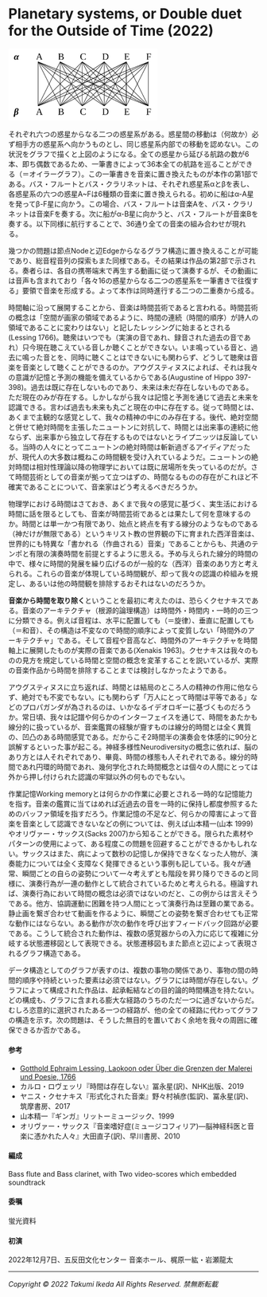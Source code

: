 # Planetary systems, or Double duet for the Outside of Time (2022)

<img width="300" src="221207_graph.svg">

それぞれ六つの惑星からなる二つの惑星系がある。惑星間の移動は（何故か）必ず相手方の惑星系へ向かうものとし、同じ惑星系内部での移動を認めない。この状況をグラフで描くと上図のようになる。全ての惑星から延びる航路の数が6本、即ち偶数であるため、一筆書きによって36本全ての航路を巡ることができる（＝オイラーグラフ）。この一筆書きを音楽に置き換えたものが本作の第1部である。バス・フルートとバス・クラリネットは、それぞれ惑星系αとβを表し、各惑星系の六つの惑星A~Fは6種類の音楽に置き換えられる。初めに船はα-A星を発ってβ-F星に向かう。この場合、バス・フルートは音楽Aを、バス・クラリネットは音楽Fを奏する。次に船がα-B星に向かうと、バス・フルートが音楽Bを奏する。以下同様に航行することで、36通り全ての音楽の組み合わせが現れる。

幾つかの問題は節点Nodeと辺Edgeからなるグラフ構造に置き換えることが可能であり、総音程音列の探索もまた同様である。その結果は作品の第2部で示される。奏者らは、各自の携帯端末で再生する動画に従って演奏するが、その動画には音声も含まれており「各々16の惑星からなる二つの惑星系を一筆書きで往復する」要領で音楽を形成する。よって本作は同時進行する二つの二重奏から成る。

時間軸に沿って展開することから、音楽は時間芸術であると言われる。時間芸術の概念は「空間が画家の領域であるように、時間の連続（時間的順序）が詩人の領域であることに変わりはない」と記したレッシングに始まるとされる(Lessing 1766)。聴衆はいつでも（実演の音であれ、録音された過去の音であれ）只今現在聴こえている音しか聴くことができない。いま鳴っている音と、過去に鳴った音とを、同時に聴くことはできないにも関わらず、どうして聴衆は音楽を音楽として聴くことができるのか。アウグスティヌスによれば、それは我々の意識が記憶と予測の機能を備えているからである(Augustine of Hippo 397-398)。過去は既に存在しないものであり、未来は未だ存在しないものである。ただ現在のみが存在する。しかしながら我々は記憶と予測を通じて過去と未来を認識できる。言わば過去も未来も丸ごと現在の中に存在する。従って時間とは、あくまで主観的な感覚として、我々の精神の中にのみ存在する。後代、絶対空間と併せて絶対時間を主張したニュートンに対抗して、時間とは出来事の連続に他ならず、出来事から独立して存在するものではないとライプニッツは反論している。当時の人々にとってニュートンの絶対時間は斬新過ぎるアイディアだったが、現代人の大多数は概ねこの時間観を受け入れているようだ。ニュートンの絶対時間は相対性理論以降の物理学においては既に居場所を失っているのだが。さて時間芸術としての音楽が拠って立つはずの、時間なるものの存在がこれほど不確実であることについて、音楽家はどう考えるべきだろうか。

物理学における時間はさておき、あくまで我々の感覚に基づく、実生活における時間に話を限るとしても、音楽が時間芸術であるとは果たして何を意味するのか。時間とは単一かつ有限であり、始点と終点を有する線分のようなものである（神だけが無限である）というキリスト教の世界観の下に育まれた西洋音楽は、世界的にも特異な「書かれる（作曲される）音楽」であることからも、共通のテンポと有限の演奏時間を前提とするように思える。予め与えられた線分的時間の中で、様々に時間的発展を繰り広げるのが一般的な（西洋）音楽のあり方と考えられる。これらの音楽が体現している時間観が、却って我々の認識の枠組みを規定し、あるいは他の時間観を排除するおそれはないのだろうか。

**音楽から時間を取り除く**ということを最初に考えたのは、恐らくクセナキスである。音楽のアーキテクチャ（根源的論理構造）は時間外・時間内・一時的の三つに分類できる。例えば音程は、水平に配置しても（＝旋律）、垂直に配置しても（＝和音）、その構造は不変なので時間的順序によって変質しない「時間外のアーキテクチャ」である。そして音程や音高など、時間外のアーキテクチャを時間軸上に展開したものが実際の音楽である(Xenakis 1963)。クセナキスは我々のものの見方を規定している時間と空間の概念を変革することを説いているが、実際の音楽作品から時間を排除することまでは検討しなかったようである。

アウグスティヌスに立ち返れば、時間とは結局のところ人の精神の作用に他ならず、絶対でも不変でもない。にも関わらず「万人にとって時間は平等である」などのプロパガンダが為されるのは、いかなるイデオロギーに基づくものだろうか。常日頃、我々は記譜や何らかのインターフェイスを通じて、時間をあたかも線分的に扱っているが、音楽鑑賞の経験が齎すものは線分的時間とは全く異質の、凹凸のある時間感覚である。だからこそ2時間半の演奏会を体感的に90分と誤解するといった事が起こる。神経多様性Neurodiversityの概念に依れば、脳のあり方とは人それぞれであり、畢竟、時間の様態も人それぞれである。線分的時間であれ円環的時間であれ、幾何学化された時間概念とは個々の人間にとっては外から押し付けられた認識の牢獄以外の何ものでもない。

作業記憶Working memoryとは何らかの作業に必要とされる一時的な記憶能力を指す。音楽の鑑賞に当てはめれば近過去の音を一時的に保持し都度参照するためのバッファ領域を指すだろう。作業記憶の不足など、何らかの障害によって音楽を音楽として認識できないなどの例については、例えば山本精一(山本 1999)やオリヴァー・サックス(Sacks 2007)から知ることができる。限られた素材やパターンの使用によって、ある程度この問題を回避することができるかもしれない。サックスはまた、病によって数秒の記憶しか保持できなくなった人物が、演奏能力については全く支障なく発揮できるという事例も記している。我々が通常、瞬間ごとの自らの姿勢について一々考えずとも階段を昇り降りできるのと同様に、演奏行為が一連の動作として統合されているためと考えられる。極論すれば、演奏行為において時間の概念は必須ではないのだと、この例からは言えそうである。他方、協調運動に困難を持つ人間にとって演奏行為は至難の業である。静止画を繋ぎ合わせて動画を作るように、瞬間ごとの姿勢を繋ぎ合わせても正常な動作にはならない。ある動作が次の動作を呼び出すフィードバック回路が必要である。こうして統合された動作は、複数の感覚器からの入力に応じて複雑に分岐する状態遷移図として表現できる。状態遷移図もまた節点と辺によって表現されるグラフ構造である。

データ構造としてのグラフが表すのは、複数の事物の関係であり、事物の間の時間的順序や持続といった要素は必須ではない。グラフには時間が存在しない。グラフによって構成された作品は、起承転結などの目的論的時間構造を持たない。どの構成も、グラフに含まれる膨大な経路のうちのただ一つに過ぎないからだ。むしろ恣意的に選択されたある一つの経路が、他の全ての経路に代わってグラフの構造を示す。次の問題は、そうした無目的を置いておく余地を我々の周囲に確保できるか否かである。

#### 参考
- [Gotthold Ephraim Lessing, Laokoon oder Über die Grenzen der Malerei und Poesie, 1766](https://www.gutenberg.org/files/6889/6889-8.txt)
- カルロ・ロヴェッリ『時間は存在しない』冨永星(訳)、NHK出版、2019
- ヤニス・クセナキス『形式化された音楽』野々村禎彦(監訳)、冨永星(訳)、筑摩書房、2017
- 山本精一『ギンガ』リットーミュージック、1999
- オリヴァー・サックス『音楽嗜好症(ミュージコフィリア)―脳神経科医と音楽に憑かれた人々』大田直子(訳)、早川書房、2010

#### 編成
Bass flute and Bass clarinet, with Two video-scores which embedded soundtrack

#### 委嘱
蛍光資料

#### 初演
2022年12月7日、五反田文化センター 音楽ホール、梶原一紘・岩瀬龍太

---
*Copyright © 2022 Takumi Ikeda All Rights Reserved. 禁無断転載*